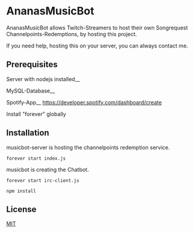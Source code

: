 # AnanasMusicBot

AnanasMusicBot allows Twitch-Streamers to host their own Songrequest Channelpoints-Redemptions, by hosting this project.

If you need help, hosting this on your server, you can always contact me.

## Prerequisites

Server with nodejs installed__

MySQL-Database__

Spotify-App__
https://developer.spotify.com/dashboard/create

Install "forever" globally

## Installation

musicbot-server is hosting the channelpoints redemption service.

```
forever start index.js
```

musicbot is creating the Chatbot.

```
forever start irc-client.js
```

```
npm install
```

## License

[MIT](https://choosealicense.com/licenses/mit/)
